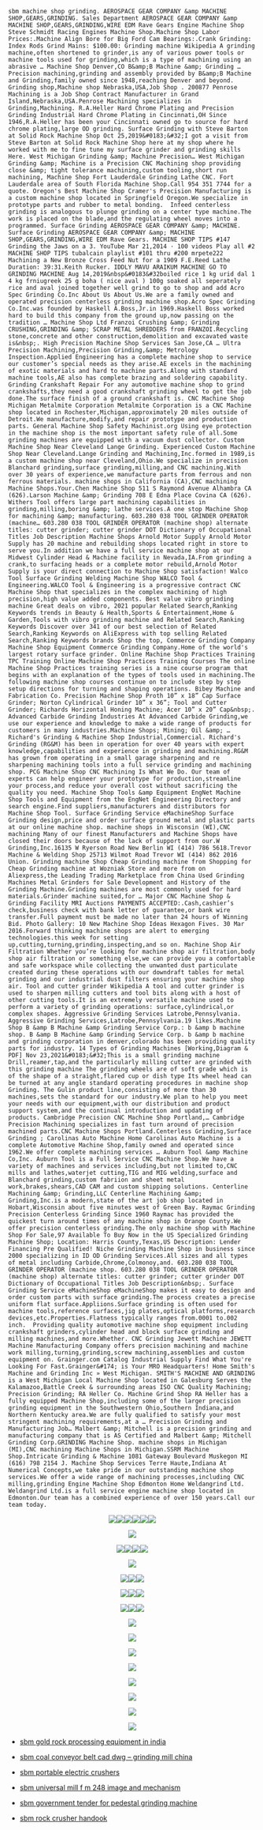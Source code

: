 ```
sbm machine shop grinding. AEROSPACE GEAR COMPANY &amp MACHINE SHOP,GEARS,GRINDING. Sales Department AEROSPACE GEAR COMPANY &amp MACHINE SHOP,GEARS,GRINDING,WIRE EDM Rave Gears Engine Machine Shop Steve Schmidt Racing Engines Machine Shop.Machine Shop Labor Prices:.Machine Align Bore for Big Ford Cam Bearings:.Crank Grinding: Index Rods Grind Mains: $100.00: Grinding machine Wikipedia A grinding machine,often shortened to grinder,is any of various power tools or machine tools used for grinding,which is a type of machining using an abrasive … Machine Shop Denver,CO B&amp;B Machine &amp; Grinding … Precision machining,grinding and assembly provided by B&amp;B Machine and Grinding,family owned since 1948,reaching Denver and beyond. Grinding shop,Machine shop Nebraska,USA,Job Shop . 200877 Penrose Machining is a Job Shop Contract Manufacturer in Grand Island,Nebraska,USA.Penrose Machining specializes in Grinding,Machining. R.A.Heller Hard Chrome Plating and Precision Grinding Industrial Hard Chrome Plating in Cincinnati,OH Since 1946,R.A.Heller has been your Cincinnati owned go to source for hard chrome plating,large OD grinding. Surface Grinding with Steve Barton at Solid Rock Machine Shop Oct 25,2019&#0183;&#32;I got a visit from Steve Barton at Solid Rock Machine Shop here at my shop where he worked with me to fine tune my surface grinder and grinding skills Here. West Michigan Grinding &amp; Machine Precision… West Michigan Grinding &amp; Machine is a Precision CNC Machining shop providing close &amp; tight tolerance machining,custom tooling,short run machining, Machine Shop Fort Lauderdale Grinding Lathe CNC. Fort Lauderdale area of South Florida Machine Shop.Call 954 351 7744 for a quote. Oregon's Best Machine Shop Cramer's Precision Manufacturing is a custom machine shop located in Springfield Oregon.We specialize in prototype parts and rubber to metal bonding.  Infeed centerless grinding is analogous to plunge grinding on a center type machine.The work is placed on the blade,and the regulating wheel moves into a programmed. Surface Grinding AEROSPACE GEAR COMPANY &amp; MACHINE. Surface Grinding AEROSPACE GEAR COMPANY &amp; MACHINE SHOP,GEARS,GRINDING,WIRE EDM Rave Gears. MACHINE SHOP TIPS #147 Grinding the Jaws on a 3. YouTube Mar 21,2014 · 100 videos Play all #2 MACHINE SHOP TIPS tubalcain playlist #101 thru #200 mrpete222 Machining a New Bronze Cross Feed Nut for a 1909 F.E.Reed Lathe Duration: 39:31.Keith Rucker. IDDLY MAVU ARAIKUM MACHINE GO TO GRINDING MACHINE Aug 14,2019&nbsp&#0183&#32boiled rice 1 kg urid dal 1 4 kg frniugreek 25 g boha ( nice aval ) 100g soaked all seperately rice and aval joined together well grind to go to shop and add Acro Spec Grinding Co.Inc About Us About Us.We are a family owned and operated precision centerless grinding machine shop.Acro Spec Grinding Co.Inc.was founded by Haskell A.Boss,Jr.in 1969.Haskell Boss worked hard to build this company from the ground up,now passing on the tradition … Machine Shop Ltd Franzoi Crushing &amp; Grinding CRUSHING,GRINDING &amp; SCRAP METAL SHREDDERS from FRANZOI.Recycling stone,concrete and other construction,demolition and excavated waste is&nbsp;. High Precision Machine Shop Services San Jose,CA … Ultra Precision Machining,Precision Grinding,&amp; Metrology Inspection.Applied Engineering has a complete machine shop to service our customer’s special needs as they arise.AE excels in the machining of exotic materials and hard to machine parts.Along with standard machine tools,AE also has complete brazing and soldering capability. Grinding Crankshaft Repair For any automotive machine shop to grind crankshafts,they need a good crankshaft grinding wheel to get the job done.The surface finish of a ground crankshaft is. CNC Machine Shop Michigan Metalmite Corporation Metalmite Corporation is a CNC Machine shop located in Rochester,Michigan,approximately 20 miles outside of Detroit.We manufacture,modify,and repair prototype and production parts. General Machine Shop Safety Machinist.org Using eye protection in the machine shop is the most important safety rule of all.Some grinding machines are equipped with a vacuum dust collector. Custom Machine Shop Near Cleveland Lange Grinding. Experienced Custom Machine Shop Near Cleveland.Lange Grinding and Machining,Inc.formed in 1989,is a custom machine shop near Cleveland,Ohio.We specialize in precision Blanchard grinding,surface grinding,milling,and CNC machining.With over 30 years of experience,we manufacture parts from ferrous and non ferrous materials. machine shops in California (CA),CNC machining Machine Shops.Your.Chen Machine Shop 511 S Raymond Avenue Alhambra CA (626).Larson Machine &amp; Grinding 708 E Edna Place Covina CA (626).  Withers Tool offers large part machining capabilities in grinding,milling,boring &amp; lathe services.A one stop Machine Shop for machining &amp; manufacturing. 603.280 038 TOOL GRINDER OPERATOR (machine… 603.280 038 TOOL GRINDER OPERATOR (machine shop) alternate titles: cutter grinder; cutter grinder DOT Dictionary of Occupational Titles Job Description Machine Shops Arnold Motor Supply Arnold Motor Supply has 20 machine and rebuilding shops located right in store to serve you.In addition we have a full service machine shop at our Midwest Cylinder Head & Machine facility in Nevada,IA.From grinding a crank,to surfacing heads or a complete motor rebuild,Arnold Motor Supply is your direct connection to Machine Shop satisfaction! Walco Tool Surface Grinding Welding Machine Shop WALCO Tool & Engineering.WALCO Tool & Engineering is a progressive contract CNC Machine Shop that specializes in the complex machining of high precision,high value added components. Best value vibro grinding machine Great deals on vibro, 2021 popular Related Search,Ranking Keywords trends in Beauty & Health,Sports & Entertainment,Home & Garden,Tools with vibro grinding machine and Related Search,Ranking Keywords Discover over 341 of our best selection of Related Search,Ranking Keywords on AliExpress with top selling Related Search,Ranking Keywords brands Shop the top, Commerce Grinding Company Machine Shop Equipment Commerce Grinding Company.Home of the world's largest rotary surface grinder. Online Machine Shop Practices Training TPC Training Online Machine Shop Practices Training Courses The online Machine Shop Practices training series is a nine course program that begins with an explanation of the types of tools used in machining.The following machine shop courses continue on to include step by step setup directions for turning and shaping operations. Bibey Machine and Fabrication Co. Precision Machine Shop Proth 10” x 18” Cap Surface Grinder; Norton Cylindrical Grinder 10” x 36”; Tool and Cutter Grinder; Richards Horizontal Honing Machine; Acer 10” x 20” Cap&nbsp;. Advanced Carbide Grinding Industries At Advanced Carbide Grinding,we use our experience and knowledge to make a wide range of products for customers in many industries.Machine Shops; Mining; Oil &amp; … Richard's Grinding & Machine Shop Industrial,Commercial. Richard's Grinding (RG&M) has been in operation for over 40 years with expert knowledge,capabilities and experience in grinding and machining.RG&M has grown from operating in a small garage sharpening and re sharpening machining tools into a full service grinding and machining shop. PCG Machine Shop CNC Machining Is What We Do. Our team of experts can help engineer your prototype for production,streamline your process,and reduce your overall cost without sacrificing the quality you need. Machine Shop Tools &amp Equipment EngNet Machine Shop Tools and Equipment from the EngNet Engineering Directory and search engine.Find suppliers,manufacturers and distributors for Machine Shop Tool. Surface Grinding Service eMachineShop Surface Grinding design,price and order surface ground metal and plastic parts at our online machine shop. machine shops in Wisconsin (WI),CNC machining Many of our finest Manufacturers and Machine Shops have closed their doors because of the lack of support from our.W Grinding,Inc.16135 W Ryerson Road New Berlin WI (414) 786 5618.Trevor Machine & Welding Shop 25713 Wilmot Road Trevor WI (414) 862 2016 Union. Grinding machine Shop Cheap Grinding machine from Shopping for Cheap Grinding machine at Wozniak Store and more from on Aliexpress,the Leading Trading Marketplace from China Used Grinding Machines Metal Grinders for Sale Development and History of the Grinding Machine.Grinding machines are most commonly used for hard materials.Grinder machine suited,for … Major CNC Machine Shop & Grinding Facility MRI Auctions PAYMENTS ACCEPTED:.Cash,cashier’s check,business check with bank letter of guarantee,or bank wire transfer.Full payment must be made no later than 24 hours of Winning Bid. Photo Gallery: 10 New Machine Shop Ideas Hexagon Fives. 30 Mar 2016.Forward thinking machine shops are alert to emerging technologies.this week for setting up,cutting,turning,grinding,inspecting,and so on. Machine Shop Air Filtration Whether you’re looking for machine shop air filtration,body shop air filtration or something else,we can provide you a comfortable and safe workspace while collecting the unwanted dust particulate created during these operations with our downdraft tables for metal grinding and our industrial dust filters ensuring your machine shop air. Tool and cutter grinder Wikipedia A tool and cutter grinder is used to sharpen milling cutters and tool bits along with a host of other cutting tools.It is an extremely versatile machine used to perform a variety of grinding operations: surface,cylindrical,or complex shapes. Aggressive Grinding Services Latrobe,Pennsylvania. Aggressive Grinding Services,Latrobe,Pennsylvania.19 likes.Machine Shop B &amp B Machine &amp Grinding Service Corp.: b &amp b machine shop. B &amp B Machine &amp Grinding Service Corp. b &amp b machine and grinding corporation in denver,colorado has been providing quality parts for industry. 14 Types of Grinding Machines [Working,Diagram & PDF] Nov 23,2021&#0183;&#32;This is a small grinding machine Drill,reamer,tap,and the particularly milling cutter are grinded with this grinding machine The grinding wheels are of soft grade which is of the shape of a straight,flared cup or dish type Its wheel head can be turned at any angle standard operating procedures in machine shop Grinding. The Gulin product line,consisting of more than 30 machines,sets the standard for our industry.We plan to help you meet your needs with our equipment,with our distribution and product support system,and the continual introduction and updating of products. Cambridge Precision CNC Machine Shop Portland,… Cambridge Precision Machining specializes in fast turn around of precision machined parts.CNC Machine Shops Portland.Centerless Grinding,Surface Grinding ; Carolinas Auto Machine Home Carolinas Auto Machine is a complete Automotive Machine Shop,family owned and operated since 1962.We offer complete machining services … Auburn Tool &amp Machine Co,Inc. Auburn Tool is a Full Service CNC Machine Shop.We have a variety of machines and services including,but not limited to,CNC mills and lathes,waterjet cutting,TIG and MIG welding,surface and Blanchard grinding,custom fabriion and sheet metal work,brakes,shears,CAD CAM and custom shipping solutions. Centerline Machining &amp; Grinding,LLC Centerline Machining &amp; Grinding,Inc.is a modern,state of the art job shop located in Hobart,Wisconsin about five minutes west of Green Bay. Raymac Grinding Precision Centerless Grinding Since 1960 Raymac has provided the quickest turn around times of any machine shop in Orange County.We offer precision centerless grinding.The only machine shop with Machine Shop For Sale,97 Available To Buy Now in the US Specialized Grinding Machine Shop; Location: Harris County,Texas,US Description: Lender Financing Pre Qualified! Niche Grinding Machine Shop in business since 2000 specializing in ID OD Grinding Services.All sizes and all types of metal including Carbide,Chrome,Colmonoy,and. 603.280 038 TOOL GRINDER OPERATOR (machine shop. 603.280 038 TOOL GRINDER OPERATOR (machine shop) alternate titles: cutter grinder; cutter grinder DOT Dictionary of Occupational Titles Job Description&nbsp;. Surface Grinding Service eMachineShop eMachineShop makes it easy to design and order custom parts with surface grinding.The process creates a precise uniform flat surface.Appliions.Surface grinding is often used for machine tools,reference surfaces,jig plates,optical platforms,research devices,etc.Properties.Flatness typically ranges from.0001 to.002 inch.  Providing quality automotive machine shop equipment including crankshaft grinders,cylinder head and block surface grinding and milling machines,and more.Whether. CNC Grinding Jewett Machine JEWETT Machine Manufacturing Company offers precision machining and machine work milling,turning,grinding,screw machining,assemblies and custom equipment on. Grainger.com Catalog Industrial Supply Find What You're Looking For Fast.Grainger&#174; is Your MRO Headquarters! Home Smith's Machine and Grinding Inc » West Michigan. SMITH'S MACHINE AND GRINDING is a West Michigan Local Machine Shop located in Galesburg Serves the Kalamazoo,Battle Creek & surrounding areas ISO CNC Quality Machining; Precision Grinding; RA Heller Co. Machine Grind Shop RA Heller has a fully equipped Machine Shop,including some of the larger precision grinding equipment in the Southwestern Ohio,Southern Indiana,and Northern Kentucky area.We are fully qualified to satisfy your most stringent machining requirements,at a … Precision Grinding and Manufacturing Job… Malbert &amp; Mitchell is a precision grinding and manufacturing company that is AS Certified and Malbert &amp; Mitchell Grinding Corp.GRINDING Machine Shop. machine shops in Michigan (MI),CNC machining Machine Shops in Michigan.SSRM Machine Shop.Intricate Grinding & Machine 1081 Gateway Boulevard Muskegon MI (616) 798 2154 J. Machine Shop Services Terre Haute,Indiana At Numerical Concepts,we take pride in our outstanding machine shop services.We offer a wide range of machining processes,including CNC milling,grinding Engine Machine Shop Edmonton Home Weldangrind Ltd. Weldangrind Ltd.is a full service engine machine shop located in Edmonton.Our team has a combined experience of over 150 years.Call our team today. 
```

<div align="center">
  
<a rel="nofollow" href="https://m.shibang-china.com?f=github&k=sbm+machine+shop+grinding"><img src="https://static.shibang-china.com/en/l.png"></a><img src="https://static.shibang-china.com/en/hw.png"><a rel="nofollow" href="https://m.shibang-china.com/product/?f=github&k=sbm+machine+shop+grinding"><img src="https://static.shibang-china.com/en/p.png"></a><a rel="nofollow" href="https://m.shibang-china.com/cases/?f=github&k=sbm+machine+shop+grinding"><img src="https://static.shibang-china.com/en/c.png"></a><a rel="nofollow" href="https://m.shibang-china.com/news/?f=github&k=sbm+machine+shop+grinding"><img src="https://static.shibang-china.com/en/n.png"></a><a rel="nofollow" href="https://m.shibang-china.com?f=github&k=sbm+machine+shop+grinding"><img src="https://static.shibang-china.com/en/m.png"></a>

<a rel="nofollow" href="https://m.shibang-china.com/product/?f=github&k=sbm+machine+shop+grinding"><img src="https://static.shibang-china.com/en/b.jpg"></a>
  
<a rel="nofollow" href="https://m.shibang-china.com/solution-aggregate.html?f=github&k=sbm+machine+shop+grinding"><img src="https://static.shibang-china.com/en/a.jpg"></a><a rel="nofollow" href="https://m.shibang-china.com/solution-mine.html?f=github&k=sbm+machine+shop+grinding"><img src="https://static.shibang-china.com/en/m.jpg"></a><a rel="nofollow" href="https://m.shibang-china.com/solution-mill.html?f=github&k=sbm+machine+shop+grinding"><img src="https://static.shibang-china.com/en/g.jpg"></a><a rel="nofollow" href="https://m.shibang-china.com/solution-epc.html?f=github&k=sbm+machine+shop+grinding"><img src="https://static.shibang-china.com/en/e.jpg"></a>

<a rel="nofollow" href="https://m.shibang-china.com/product/?f=github&k=sbm+machine+shop+grinding"><img src="https://static.shibang-china.com/en/a-p.png"></a>

<a rel="nofollow" href="https://m.shibang-china.com/product/crusher/c6x.html?f=github&k=sbm+machine+shop+grinding"><img src="https://static.shibang-china.com/en/j.jpg"></a><a rel="nofollow" href="https://m.shibang-china.com/product/crusher/ci5x.html?f=github&k=sbm+machine+shop+grinding"><img src="https://static.shibang-china.com/en/i.jpg"></a><a rel="nofollow" href="https://m.shibang-china.com/product/crusher/hst.html?f=github&k=sbm+machine+shop+grinding"><img src="https://static.shibang-china.com/en/c.jpg"></a>

<a rel="nofollow" href="https://m.shibang-china.com/product/mill/mtw.html?f=github&k=sbm+machine+shop+grinding"><img src="https://static.shibang-china.com/en/mtw.jpg"></a><a rel="nofollow" href="https://m.shibang-china.com/product/mill/scm.html?f=github&k=sbm+machine+shop+grinding"><img src="https://static.shibang-china.com/en/scm.jpg"></a><a rel="nofollow" href="https://m.shibang-china.com/product/mill/lm.html?f=github&k=sbm+machine+shop+grinding"><img src="https://static.shibang-china.com/en/lm.jpg"></a>

<a rel="nofollow" href="https://m.shibang-china.com/product/sand/vsi6x.html?f=github&k=sbm+machine+shop+grinding"><img src="https://static.shibang-china.com/en/6x.jpg"></a><a rel="nofollow" href="https://m.shibang-china.com/product/sand/vu.html?f=github&k=sbm+machine+shop+grinding"><img src="https://static.shibang-china.com/en/vu.jpg"></a><a rel="nofollow" href="https://m.shibang-china.com/product/mobile/klun.html?f=github&k=sbm+machine+shop+grinding"><img src="https://static.shibang-china.com/en/k.jpg"></a>

<a rel="nofollow" href="https://m.shibang-china.com/cases/?f=github&k=sbm+machine+shop+grinding"><img src="https://static.shibang-china.com/en/case.png"></a>

<a rel="nofollow" href="https://m.shibang-china.com/cases/aggregate/202.html?f=github&k=sbm+machine+shop+grinding"><img src="https://static.shibang-china.com/en/c-1.jpg"></a>

<a rel="nofollow" href="https://m.shibang-china.com/cases/aggregate/203.html?f=github&k=sbm+machine+shop+grinding"><img src="https://static.shibang-china.com/en/c-2.jpg"></a>

<a rel="nofollow" href="https://m.shibang-china.com/cases/mill/123.html?f=github&k=sbm+machine+shop+grinding"><img src="https://static.shibang-china.com/en/c-3.jpg"></a>

<a rel="nofollow" href="https://m.shibang-china.com/contact_us.html?f=github&k=sbm+machine+shop+grinding"><img src="https://static.shibang-china.com/en/contact.png"></a>

<a rel="nofollow" href="https://swt.shibang-china.com/?f=github&k=sbm+machine+shop+grinding"><img src="https://static.shibang-china.com/en/chat.png"></a>

<a rel="nofollow" href="https://whatsapp.shibangsoft.com/WhatsApp.php?f=github&k=sbm+machine+shop+grinding"><img src="https://static.shibang-china.com/en/whatsapp.png"></a>

<a rel="nofollow" href="https://m.shibang-china.com/?f=github&k=sbm+machine+shop+grinding"><img src="https://static.shibang-china.com/en/website.png"></a>

</div>


* [sbm gold rock processing equipment in india](sbm%20gold%20rock%20processing%20equipment%20in%20india.md)

* [sbm coal conveyor belt cad dwg – grinding mill china](sbm%20coal%20conveyor%20belt%20cad%20dwg%20%E2%80%93%20grinding%20mill%20china.md)

* [sbm portable electric crushers](sbm%20portable%20electric%20crushers.md)

* [sbm universal mill f m 248 image and mechanism](sbm%20universal%20mill%20f%20m%20248%20image%20and%20mechanism.md)

* [sbm government tender for pedestal grinding machine](sbm%20government%20tender%20for%20pedestal%20grinding%20machine.md)

* [sbm rock crusher handook](sbm%20rock%20crusher%20handook.md)